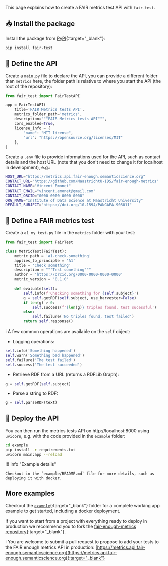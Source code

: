 This page explains how to create a FAIR metrics test API with `fair-test`.

## 📥 Install the package

Install the package from [PyPI](https://pypi.org/project/fair-test/){:target="_blank"}:

```bash
pip install fair-test
```


## 📝 Define the API

Create a `main.py` file to declare the API, you can provide a different folder than `metrics` here, the folder path is relative to where you start the API (the root of the repository):

```python title="main.py"
from fair_test import FairTestAPI

app = FairTestAPI(
    title='FAIR Metrics tests API',
    metrics_folder_path='metrics',
    description="""FAIR Metrics tests API""",
    cors_enabled=True,
    license_info = {
        "name": "MIT license",
        "url": "https://opensource.org/licenses/MIT"
    },
)
```

Create a `.env` file to provide informations used for the API, such as contact details and the host URL (note that you don't need to change it for localhost in development), e.g.:

```bash title=".env"
HOST_URL="https://metrics.api.fair-enough.semanticscience.org"
CONTACT_URL="https://github.com/MaastrichtU-IDS/fair-enough-metrics"
CONTACT_NAME="Vincent Emonet"
CONTACT_EMAIL="vincent.emonet@gmail.com"
CONTACT_ORCID="0000-0000-0000-0000"
ORG_NAME="Institute of Data Science at Maastricht University"
DEFAULT_SUBJECT="https://doi.org/10.1594/PANGAEA.908011"
```

## 🎯 Define a FAIR metrics test

Create a `a1_my_test.py` file in the `metrics` folder with your test:

````python title="metrics/test_a1.py"
from fair_test import FairTest

class MetricTest(FairTest):
    metric_path = 'a1-check-something'
    applies_to_principle = 'A1'
    title = 'Check something'
    description = """Test something"""
    author = 'https://orcid.org/0000-0000-0000-0000'
    metric_version = '0.1.0'

    def evaluate(self):
        self.info(f'Checking something for {self.subject}')
        g = self.getRDF(self.subject, use_harvester=False)
        if len(g) > 0:
            self.success(f'{len(g)} triples found, test sucessful')
        else:
            self.failure('No triples found, test failed')
        return self.response()
````

ℹ️ A few common operations are available on the `self` object:

* Logging operations: 
```python
self.info('Something happened')
self.warn('Something bad happened')
self.failure('The test failed')
self.success('The test succeeded')
```

* Retrieve RDF from a URL (returns a RDFLib Graph): 

```python
g = self.getRDF(self.subject)
```

* Parse a string to RDF:

```python
g = self.parseRDF(text)
```

## 🦄 Deploy the API

You can then run the metrics tests API on http://localhost:8000 using `uvicorn`, e.g. with the code provided in the `example` folder:

```bash
cd example
pip install -r requirements.txt
uvicorn main:app --reload
```

!!! info "Example details"

    Checkout in the `example/README.md` file for more details, such as deploying it with docker.

## More examples

Checkout the [`example`](https://github.com/MaastrichtU-IDS/fair-test/tree/main/example){:target="_blank"} folder for a complete working app example to get started, including a docker deployment.

If you want to start from a project with everything ready to deploy in production we recommend you to fork the [fair-enough-metrics repository](https://github.com/MaastrichtU-IDS/fair-enough-metrics){:target="_blank"}. 


ℹ️ You are welcome to submit a pull request to propose to add your tests to the FAIR enough metrics API in production: [https://metrics.api.fair-enough.semanticscience.org](https://metrics.api.fair-enough.semanticscience.org){:target="_blank"}

